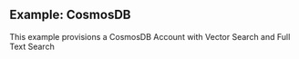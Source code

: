 ## Example: CosmosDB

This example provisions a CosmosDB Account with Vector Search and Full Text Search